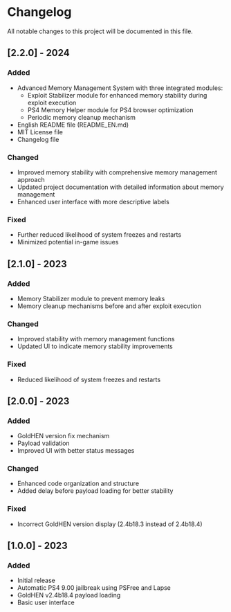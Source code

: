 # Changelog

All notable changes to this project will be documented in this file.

## [2.2.0] - 2024

### Added
- Advanced Memory Management System with three integrated modules:
  - Exploit Stabilizer module for enhanced memory stability during exploit execution
  - PS4 Memory Helper module for PS4 browser optimization
  - Periodic memory cleanup mechanism
- English README file (README_EN.md)
- MIT License file
- Changelog file

### Changed
- Improved memory stability with comprehensive memory management approach
- Updated project documentation with detailed information about memory management
- Enhanced user interface with more descriptive labels

### Fixed
- Further reduced likelihood of system freezes and restarts
- Minimized potential in-game issues

## [2.1.0] - 2023

### Added
- Memory Stabilizer module to prevent memory leaks
- Memory cleanup mechanisms before and after exploit execution

### Changed
- Improved stability with memory management functions
- Updated UI to indicate memory stability improvements

### Fixed
- Reduced likelihood of system freezes and restarts

## [2.0.0] - 2023

### Added
- GoldHEN version fix mechanism
- Payload validation
- Improved UI with better status messages

### Changed
- Enhanced code organization and structure
- Added delay before payload loading for better stability

### Fixed
- Incorrect GoldHEN version display (2.4b18.3 instead of 2.4b18.4)

## [1.0.0] - 2023

### Added
- Initial release
- Automatic PS4 9.00 jailbreak using PSFree and Lapse
- GoldHEN v2.4b18.4 payload loading
- Basic user interface